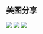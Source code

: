 

## 美图分享
<img src="https://acg.xydwz.cn/api/api.php"/>
<img src="http://api.mtyqx.cn/api/random.php"/>
<img src="http://api.mtyqx.cn/tapi/random.php"/>

